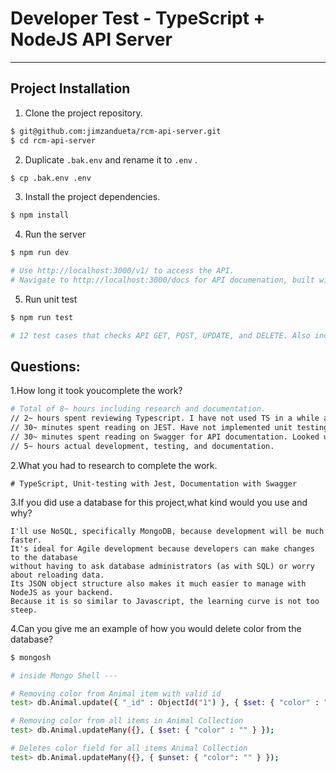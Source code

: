 # Developer Test - TypeScript + NodeJS API Server
 
---

## Project Installation
1. Clone the project repository.
```sh
$ git@github.com:jimzandueta/rcm-api-server.git
$ cd rcm-api-server
```
2. Duplicate `.bak.env` and rename it to `.env` .
```sh
$ cp .bak.env .env
```

3. Install the project dependencies.
```sh
$ npm install
```
4. Run the server
```sh
$ npm run dev

# Use http://localhost:3000/v1/ to access the API.
# Navigate to http://localhost:3000/docs for API documenation, built with Swagger.
```

5. Run unit test
```sh
$ npm run test

# 12 test cases that checks API GET, POST, UPDATE, and DELETE. Also includes some negative tests.
```

## Questions:
1.How long it took youcomplete the work?
```sh
# Total of 8~ hours including research and documentation. 
// 2~ hours spent reviewing Typescript. I have not used TS in a while and I wanted to translate my typical Controller-Model-Services project setup effectively in TS.
// 30~ minutes spent reading on JEST. Have not implemented unit testing for some time, needed to brush up on JEST.
// 30~ minutes spent reading on Swagger for API documentation. Looked up proper Swagger format since I can not recall it from memory. 
// 5~ hours actual development, testing, and documentation.
```


2.What you had to research to complete the work.
```
# TypeScript, Unit-testing with Jest, Documentation with Swagger
```

3.If you did use a database for this project,what kind would you use and why?
```
I'll use NoSQL, specifically MongoDB, because development will be much faster. 
It's ideal for Agile development because developers can make changes to the database 
without having to ask database administrators (as with SQL) or worry about reloading data. 
Its JSON object structure also makes it much easier to manage with NodeJS as your backend. 
Because it is so similar to Javascript, the learning curve is not too steep.
```

4.Can you give me an example of how you would delete color from the database?
```sh
$ mongosh

# inside Mongo Shell ---

# Removing color from Animal item with valid id
test> db.Animal.update({ "_id" : ObjectId("1") }, { $set: { "color" : "" } });

# Removing color from all items in Animal Collection
test> db.Animal.updateMany({}, { $set: { "color" : "" } });

# Deletes color field for all items Animal Collection
test> db.Animal.updateMany({}, { $unset: { "color": "" } });

```
